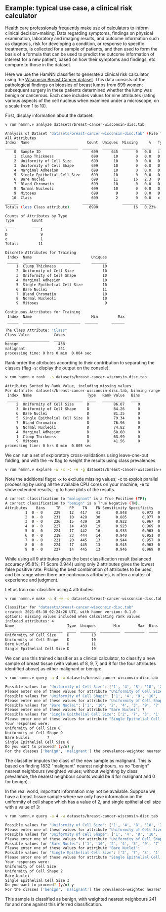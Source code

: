 ## Example: typical use case, a clinical risk calculator

Health care professionals frequently make use of calculators to inform clinical decision-making. Data regarding symptoms, findings on physical examination, laboratory and imaging results, and outcome information such as diagnosis, risk for developing a condition, or response to specific treatments, is collected for a sample of patients, and then used to form the basis of a formula that can be used to predict the outcome information of interest for a new patient, based on how their symptoms and findings, etc. compare to those in the dataset.

Here we use the HamNN classifier to generate a clinical risk calculator, using the [Wisconsin Breast Cancer dataset](https://archive.ics.uci.edu/ml/datasets/Breast+Cancer+Wisconsin+%28Original%29). This data consists of the pathological findings on biopsies of breast lumps from 699 women; subsequent surgery in these patients determined whether the lump was benign or cancerous. Each case includes values for nine attributes (rating various aspects of the cell nucleus when examined under a microscope, on a scale from 1 to 10).

First, display information about the dataset:

```sh
v run hamnn.v analyze datasets/breast-cancer-wisconsin-disc.tab
```
```sh
Analysis of Dataset "datasets/breast-cancer-wisconsin-disc.tab" (File Type orange_older)
All Attributes
Index  Name                          Count  Uniques  Missing     %   Type
_____  __________________________  _______  _______  _______  ____   ____
    0  Sample ID                       699      645        0   0.0   i
    1  Clump Thickness                 699       10        0   0.0   D
    2  Uniformity of Cell Size         699       10        0   0.0   D
    3  Uniformity of Cell Shape        699       10        0   0.0   D
    4  Marginal Adhesion               699       10        0   0.0   D
    5  Single Epithelial Cell Size     699       10        0   0.0   D
    6  Bare Nuclei                     699       11       16   2.3   D
    7  Bland Chromatin                 699       10        0   0.0   D
    8  Normal Nucleoli                 699       10        0   0.0   D
    9  Mitoses                         699        9        0   0.0   D
   10  Class                           699        2        0   0.0   c
______                             _______           _______ _____
Totals (less Class attribute)         6990                16   0.23%

Counts of Attributes by Type
Type        Count
____        _____
i               1
D               9
c               1
Total:         11

Discrete Attributes for Training
 Index  Name                           Uniques
 _____  __________________________     _______
     1  Clump Thickness                     10
     2  Uniformity of Cell Size             10
     3  Uniformity of Cell Shape            10
     4  Marginal Adhesion                   10
     5  Single Epithelial Cell Size         10
     6  Bare Nuclei                         11
     7  Bland Chromatin                     10
     8  Normal Nucleoli                     10
     9  Mitoses                              9

Continuous Attributes for Training
 Index  Name                           Min         Max
 _____  __________________________  ______      ______

The Class Attribute: "Class"
Class Value           Cases
____________________  _____
benign                  458
malignant               241
processing time: 0 hrs 0 min  0.004 sec
```

Rank order the attributes according to their contribution to separating the classes (flag -s: display the output on the console): 

```sh
v run hamnn.v rank  -s datasets/breast-cancer-wisconsin-disc.tab 
```
```sh
Attributes Sorted by Rank Value, including missing values
For datafile: datasets/breast-cancer-wisconsin-disc.tab, binning range [2, 16]
 Index  Name                         Type   Rank Value   Bins
 _____  ___________________________  ____   __________   ____
     2  Uniformity of Cell Size      D           86.07      0
     3  Uniformity of Cell Shape     D           84.26      0
     6  Bare Nuclei                  D           81.35      0
     5  Single Epithelial Cell Size  D           79.34      0
     7  Bland Chromatin              D           76.96      0
     8  Normal Nucleoli              D           74.82      0
     4  Marginal Adhesion            D           68.60      0
     1  Clump Thickness              D           63.99      0
     9  Mitoses                      D           41.56      0
processing time: 0 hrs 0 min  0.005 sec
```

We can run a set of exploratory cross-validations using leave-one-out
folding, and with the -w flag to weight the results using class prevalences.

```sh
v run hamnn.v explore -w -x -c -e -g datasets/breast-cancer-wisconsin-disc.tab
```
Note the additional flags: -x to exclude missing values; -c to exploit 
parallel processing by using all the available CPU cores on your machine;
-e to show extended results; -g to have plots of the results.
```sh
A correct classification to "malignant" is a True Positive (TP);
A correct classification to "benign" is a True Negative (TN).
Attributes    Bins     TP    FP    TN    FN Sensitivity Specificity    PPV    NPV  Balanced Accuracy   F1 Score
         1  0 - 0     229    12   417    41       0.848       0.972  0.950  0.910              0.910      0.896
         2  0 - 0     231    10   428    30       0.885       0.977  0.959  0.934              0.931      0.920
         3  0 - 0     226    15   439    19       0.922       0.967  0.938  0.959              0.945      0.930
         4  0 - 0     227    14   439    19       0.923       0.969  0.942  0.959              0.946      0.932
         5  0 - 0     224    17   442    16       0.933       0.963  0.929  0.965              0.948      0.931
         6  0 - 0     218    23   444    14       0.940       0.951  0.905  0.969              0.945      0.922
         7  0 - 0     221    20   445    13       0.944       0.957  0.917  0.972              0.951      0.931
         8  0 - 0     224    17   445    13       0.945       0.963  0.929  0.972              0.954      0.937
         9  0 - 0     227    14   445    13       0.946       0.969  0.942  0.972              0.958      0.944
```

While using all 9 attributes gives the best classification result (balanced accuracy 95.8%; F1 Score 0.944) using only 2 attributes gives the lowest false positive rate.
Picking the best combination of attributes to be used, and bin range when
there are continuous attributes, is often a matter of experience and judgment.

Let us train our classifier using 4 attributes:

```sh
v run hamnn.v make -a 4 -w -s datasets/breast-cancer-wisconsin-disc.tab 
```
```sh
Classifier for "datasets/breast-cancer-wisconsin-disc.tab"
created: 2021-05-30 02:24:26 UTC, with hamnn version: 0.1.0
options: missing values included when calculating rank values
included attributes: 4
Name                        Type  Uniques        Min        Max  Bins
__________________________  ____  _______  _________  _________  ____
Uniformity of Cell Size     D          10
Uniformity of Cell Shape    D          10
Bare Nuclei                 D          11
Single Epithelial Cell Size D          10
```

We can use this trained classifier as a clinical calculator, to classify a new sample of breast tissue (with values of 8, 9, 7, and 8 for the four attributes identified above) as either malignant or benign:

```sh
v run hamnn.v query -a 4 -w datasets/breast-cancer-wisconsin-disc.tab
```
```sh
Possible values for "Uniformity of Cell Size": ['1', '4', '8', '10', '2', '3', '7', '5', '6', '9']
Please enter one of these values for attribute "Uniformity of Cell Size": 8
Possible values for "Uniformity of Cell Shape": ['1', '4', '8', '10', '2', '3', '5', '6', '7', '9']
Please enter one of these values for attribute "Uniformity of Cell Shape": 9
Possible values for "Bare Nuclei": ['1', '10', '2', '4', '3', '9', '7', '?', '5', '8', '6']
Please enter one of these values for attribute "Bare Nuclei": 7
Possible values for "Single Epithelial Cell Size": ['2', '7', '3', '1', '6', '4', '5', '8', '10', '9']
Please enter one of these values for attribute "Single Epithelial Cell Size": 8
Your responses were:
Uniformity of Cell Size 8
Uniformity of Cell Shape 9
Bare Nuclei        7
Single Epithelial Cell Size 8
Do you want to proceed? (y/n) y
For the classes ['benign', 'malignant'] the prevalence-weighted nearest neighbor counts are [0, 1832], so the inferred class is 'malignant'
```

The classifier imputes the class of the new sample as malignant. This is based on finding 1832 "malignant" nearest neighbours, vs no "benign" nearest neighbours (weighted values; without weighting by class prevalence, the nearest
neighbour counts would be 4 for malignant and 0 for benign).

In the real world, important information may not be available. Suppose we have a breast tissue sample where we only have information on the uniformity of cell shape which has a value of 2, and single epithelial cell size with a value of 3:

```sh
v run hamnn.v query -a 4 -w datasets/breast-cancer-wisconsin-disc.tab
```
```sh
Possible values for "Uniformity of Cell Size": ['1', '4', '8', '10', '2', '3', '7', '5', '6', '9']
Please enter one of these values for attribute "Uniformity of Cell Size":  
Possible values for "Uniformity of Cell Shape": ['1', '4', '8', '10', '2', '3', '5', '6', '7', '9']
Please enter one of these values for attribute "Uniformity of Cell Shape": 2
Possible values for "Bare Nuclei": ['1', '10', '2', '4', '3', '9', '7', '?', '5', '8', '6']
Please enter one of these values for attribute "Bare Nuclei": 
Possible values for "Single Epithelial Cell Size": ['2', '7', '3', '1', '6', '4', '5', '8', '10', '9']
Please enter one of these values for attribute "Single Epithelial Cell Size": 3
Your responses were:
Uniformity of Cell Size 
Uniformity of Cell Shape 2
Bare Nuclei        
Single Epithelial Cell Size 3
Do you want to proceed? (y/n) y
For the classes ['benign', 'malignant'] the prevalence-weighted nearest neighbor counts are [241, 0], so the inferred class is 'benign'
```

This sample is classified as benign, with weighted nearest neighbours 241 for and none against this inferred classification.
